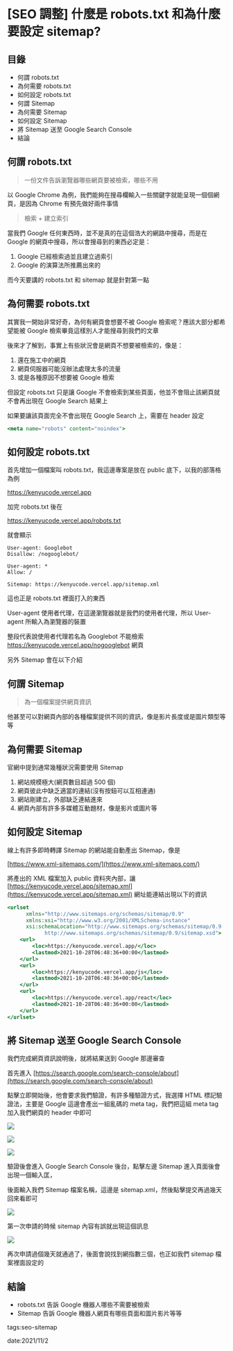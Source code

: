 # [SEO 調整] 什麼是 robots.txt 和為什麼要設定 sitemap?

## 目錄

* 何謂 robots.txt
* 為何需要 robots.txt
* 如何設定 robots.txt
* 何謂 Sitemap
* 為何需要 Sitemap
* 如何設定 Sitemap
* 將 Sitemap 送至 Google Search Console
* 結論

## 何謂 **robots.txt**

> 一份文件告訴瀏覽器哪些網頁要被檢索，哪些不用

以 Google Chrome 為例，我們能夠在搜尋欄輸入一些關鍵字就能呈現一個個網頁，是因為 Chrome 有預先做好兩件事情

> 檢索 + 建立索引

當我們 Google 任何東西時，並不是真的在這個浩大的網路中搜尋，而是在 Google 的網頁中搜尋，所以會搜尋到的東西必定是：

1. Google 已經檢索過並且建立過索引
2. Google 的演算法所推薦出來的

而今天要講的 robots.txt 和 sitemap 就是針對第一點

## 為何需要 robots.txt

其實我一開始非常好奇，為何有網頁會想要不被 Google 檢索呢？應該大部分都希望能被 Google 檢索畢竟這樣別人才能搜尋到我們的文章

後來才了解到，事實上有些狀況會是網頁不想要被檢索的，像是：

1. 還在施工中的網頁
2. 網頁伺服器可能沒辦法處理太多的流量
3. 或是各種原因不想要被 Google 檢索

但設定 robots.txt 只是讓 Google 不會檢索到某些頁面，他並不會阻止該網頁就不會再出現在 Google Search 結果上

如果要讓該頁面完全不會出現在 Google Search 上，需要在 header 設定

```jsx
<meta name="robots" content="noindex"> 
```

## 如何設定 robots.txt

首先增加一個檔案叫 robots.txt，我這邊專案是放在 public 底下，以我的部落格為例

https://kenyucode.vercel.app

加完 robots.txt 後在

https://kenyucode.vercel.app/robots.txt

就會顯示

```
User-agent: Googlebot
Disallow: /nogooglebot/

User-agent: *
Allow: /

Sitemap: https://kenyucode.vercel.app/sitemap.xml
```

這也正是 robots.txt 裡面打入的東西

User-agent 使用者代理，在這邊瀏覽器就是我們的使用者代理，所以 User-agent 所輸入為瀏覽器的裝置

 整段代表說使用者代理若名為 Googlebot 不能檢索 https://kenyucode.vercel.app/nogooglebot 網頁

另外 Sitemap 會在以下介紹

## 何謂 Sitemap

> 為一個檔案提供網頁資訊

他甚至可以對網頁內部的各種檔案提供不同的資訊，像是影片長度或是圖片類型等等

## 為何需要 Sitemap

官網中提到通常幾種狀況需要使用 Sitemap

1. 網站規模極大(網頁數目超過 500 個)
2. 網頁彼此中缺乏適當的連結(沒有按鈕可以互相連通)
3. 網站剛建立，外部缺乏連結進來
4. 網頁內部有許多多媒體互動題材，像是影片或圖片等

## 如何設定 Sitemap

線上有許多即時轉譯 Sitemap 的網站能自動產出 Sitemap，像是

[https://www.xml-sitemaps.com/](https://www.xml-sitemaps.com/)

將產出的 XML 檔案加入 public 資料夾內部，讓 [https://kenyucode.vercel.app/sitemap.xml](https://kenyucode.vercel.app/sitemap.xml) 網址能連結出現以下的資訊

```jsx
<urlset
      xmlns="http://www.sitemaps.org/schemas/sitemap/0.9"
      xmlns:xsi="http://www.w3.org/2001/XMLSchema-instance"
      xsi:schemaLocation="http://www.sitemaps.org/schemas/sitemap/0.9
            http://www.sitemaps.org/schemas/sitemap/0.9/sitemap.xsd">
    <url>
        <loc>https://kenyucode.vercel.app/</loc>
        <lastmod>2021-10-28T06:48:36+00:00</lastmod>
    </url>
    <url>
        <loc>https://kenyucode.vercel.app/js</loc>
        <lastmod>2021-10-28T06:48:36+00:00</lastmod>
    </url>
    <url>
        <loc>https://kenyucode.vercel.app/react</loc>
        <lastmod>2021-10-28T06:48:36+00:00</lastmod>
    </url>
</urlset>
```

## 將 Sitemap 送至 Google Search Console

我們完成網頁資訊說明後，就將結果送到 Google 那邊審查

首先進入 [https://search.google.com/search-console/about](https://search.google.com/search-console/about)

點擊立即開始後，他會要求我們驗證，有許多種驗證方式，我選擇 HTML 標記驗證法，主要是 Google 這邊會產出一組亂碼的 meta tag，我們把這組 meta tag 加入我們網頁的 header 中即可

![](https://i.imgur.com/D7Scfvj.png)

![](https://i.imgur.com/fiQBLxH.png)

![](https://i.imgur.com/oi4h2ic.png)


驗證後會進入 Google Search Console 後台，點擊左邊 Sitemap 進入頁面後會出現一個輸入匡，

後面輸入我們 Sitemap 檔案名稱，這邊是 sitemap.xml，然後點擊提交再過幾天回來看即可

![](https://i.imgur.com/p6z4LsO.png)


第一次申請的時候 sitemap 內容有誤就出現這個訊息

![](https://i.imgur.com/aw7At5l.png)


再次申請過個幾天就通過了，後面會說找到網指數三個，也正如我們 sitemap 檔案裡面設定的

## 結論

- robots.txt 告訴 Google 機器人哪些不需要被檢索
- Sitemap 告訴 Google 機器人網頁有哪些頁面和圖片影片等等

tags:seo-sitemap

date:2021/11/2 
